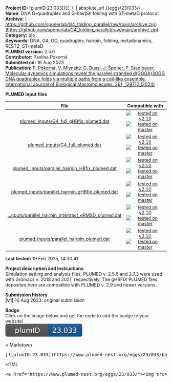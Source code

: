**Project ID:** [plumID:23.033]({{ '/' | absolute_url }}eggs/23/033/)  
**Name:**  DNA G-quadruplex and G-hairpin folding with ST-metaD protocol  
**Archive:** [ https://github.com/sponerlab/G4_folding_parallel/raw/main/archive.zip](https://github.com/sponerlab/G4_folding_parallel/raw/main/archive.zip)  
**Category:**  bio  
**Keywords:**  DNA, G4, GQ, quadruplex, hairpin, folding, metadynamics, REST2, ST-metaD  
**PLUMED version:**  2.5.6  
**Contributor:**  Pavlína Pokorná  
**Submitted on:** 16 Aug 2023  
**Publication:** [P. Pokorná, V. Mlýnský, G. Bussi, J. Šponer, P. Stadlbauer, Molecular dynamics simulations reveal the parallel stranded d(GGGA)3GGG DNA quadruplex folds via multiple paths from a coil-like ensemble. International Journal of Biological Macromolecules. 261, 129712 (2024)](http://dx.doi.org/10.1016/j.ijbiomac.2024.129712)  
  
**PLUMED input files**  
  
| File     | Compatible with |  
|:--------:|:--------:|  
| [plumed_inputs/G4_full_gHBfix_plumed.dat](./data/plumed_inputs/G4_full_gHBfix_plumed.dat.md) |  [![tested on v2.10](https://img.shields.io/badge/v2.10-passing-green.svg)](data/plumed_inputs/G4_full_gHBfix_plumed.dat.plumed.stderr) [![tested on master](https://img.shields.io/badge/master-passing-green.svg)](data/plumed_inputs/G4_full_gHBfix_plumed.dat.plumed_master.stderr) |  
| [plumed_inputs/G4_full_plumed.dat](./data/plumed_inputs/G4_full_plumed.dat.md) |  [![tested on v2.10](https://img.shields.io/badge/v2.10-passing-green.svg)](data/plumed_inputs/G4_full_plumed.dat.plumed.stderr) [![tested on master](https://img.shields.io/badge/master-passing-green.svg)](data/plumed_inputs/G4_full_plumed.dat.plumed_master.stderr) |  
| [plumed_inputs/parallel_hairpin_HBfix_plumed.dat](./data/plumed_inputs/parallel_hairpin_HBfix_plumed.dat.md) |  [![tested on v2.10](https://img.shields.io/badge/v2.10-passing-green.svg)](data/plumed_inputs/parallel_hairpin_HBfix_plumed.dat.plumed.stderr) [![tested on master](https://img.shields.io/badge/master-passing-green.svg)](data/plumed_inputs/parallel_hairpin_HBfix_plumed.dat.plumed_master.stderr) |  
| [plumed_inputs/parallel_hairpin_gHBfix_plumed.dat](./data/plumed_inputs/parallel_hairpin_gHBfix_plumed.dat.md) |  [![tested on v2.10](https://img.shields.io/badge/v2.10-passing-green.svg)](data/plumed_inputs/parallel_hairpin_gHBfix_plumed.dat.plumed.stderr) [![tested on master](https://img.shields.io/badge/master-passing-green.svg)](data/plumed_inputs/parallel_hairpin_gHBfix_plumed.dat.plumed_master.stderr) |  
| [...nputs/parallel_hairpin_intertract_eRMSD_plumed.dat](./data/plumed_inputs/parallel_hairpin_intertract_eRMSD_plumed.dat.md) |  [![tested on v2.10](https://img.shields.io/badge/v2.10-passing-green.svg)](data/plumed_inputs/parallel_hairpin_intertract_eRMSD_plumed.dat.plumed.stderr) [![tested on master](https://img.shields.io/badge/master-passing-green.svg)](data/plumed_inputs/parallel_hairpin_intertract_eRMSD_plumed.dat.plumed_master.stderr) |  
| [plumed_inputs/parallel_hairpin_plumed.dat](./data/plumed_inputs/parallel_hairpin_plumed.dat.md) |  [![tested on v2.10](https://img.shields.io/badge/v2.10-passing-green.svg)](data/plumed_inputs/parallel_hairpin_plumed.dat.plumed.stderr) [![tested on master](https://img.shields.io/badge/master-passing-green.svg)](data/plumed_inputs/parallel_hairpin_plumed.dat.plumed_master.stderr) |  
  
**Last tested:**  19 Feb 2025, 14:30:41
  
**Project description and instructions**  
Simulation setting and analysis files. PLUMED v. 2.5.6 and 2.7.3 were used with Gromacs v. 2018 and 2021, respectively. The gHBFIX PLUMED files deposited here are compatible with PLUMED v. 2.9 and newer versions.
  
**Submission history**  
**[v1]** 16 Aug 2023: original submission  
  
**Badge**  
Click on the image below and get the code to add the badge to your website!  
<img src="./badge.svg" alt="plumeDnest:23.033" id="myBtn" class="badge">
<div id="myModal" class="modal">
  <div class="modal-content">
    <span class="close">&times;</span>
    Markdown<pre>[![plumID:23.033](https://www.plumed-nest.org/eggs/23/033/badge.svg)](https://www.plumed-nest.org/eggs/23/033/)</pre>
    HTML<pre>&lt;a href="https://www.plumed-nest.org/eggs/23/033/"&gt;&lt;img src="https://www.plumed-nest.org/eggs/23/033/badge.svg" alt="plumID:23.033"&gt;&lt;/a&gt;</pre>
  </div>
</div>
